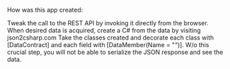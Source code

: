 ﻿How was this app created:

Tweak the call to the REST API by invoking it directly from the browser.
When desired data is acquired, create a C# from the data by visiting json2csharp.com
Take the classes created and decorate each class with [DataContract] and each field with [DataMember(Name = "<fieldName>")].
W/o this crucial step, you will not be able to serialize the JSON response and see the data.


